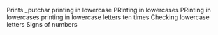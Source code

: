 Prints _putchar
printing in lowercase
 PRinting in lowercases
 PRinting in lowercases
printing in lowercase letters ten times
Checking lowercase letters
 Signs of numbers
